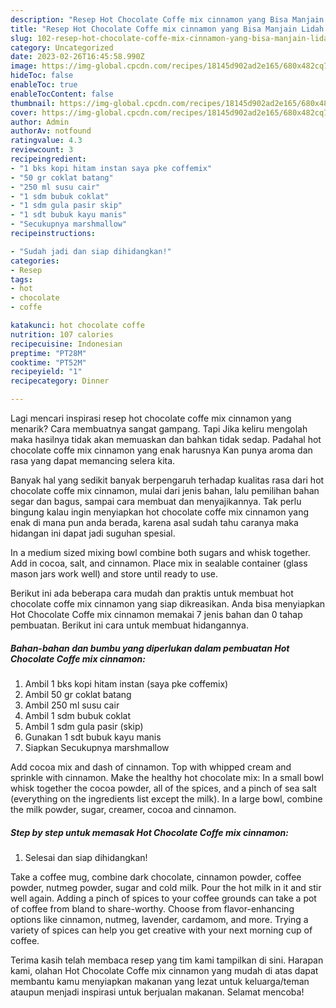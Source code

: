 ```yaml
---
description: "Resep Hot Chocolate Coffe mix cinnamon yang Bisa Manjain Lidah , Lezat Sekali"
title: "Resep Hot Chocolate Coffe mix cinnamon yang Bisa Manjain Lidah , Lezat Sekali"
slug: 102-resep-hot-chocolate-coffe-mix-cinnamon-yang-bisa-manjain-lidah-lezat-sekali
category: Uncategorized
date: 2023-02-26T16:45:58.990Z
image: https://img-global.cpcdn.com/recipes/18145d902ad2e165/680x482cq70/hot-chocolate-coffe-mix-cinnamon-foto-resep-utama.jpg
hideToc: false
enableToc: true
enableTocContent: false
thumbnail: https://img-global.cpcdn.com/recipes/18145d902ad2e165/680x482cq70/hot-chocolate-coffe-mix-cinnamon-foto-resep-utama.jpg
cover: https://img-global.cpcdn.com/recipes/18145d902ad2e165/680x482cq70/hot-chocolate-coffe-mix-cinnamon-foto-resep-utama.jpg
author: Admin
authorAv: notfound
ratingvalue: 4.3
reviewcount: 3
recipeingredient:
- "1 bks kopi hitam instan saya pke coffemix"
- "50 gr coklat batang"
- "250 ml susu cair"
- "1 sdm bubuk coklat"
- "1 sdm gula pasir skip"
- "1 sdt bubuk kayu manis"
- "Secukupnya marshmallow"
recipeinstructions:

- "Sudah jadi dan siap dihidangkan!"
categories:
- Resep
tags:
- hot
- chocolate
- coffe

katakunci: hot chocolate coffe 
nutrition: 107 calories
recipecuisine: Indonesian
preptime: "PT28M"
cooktime: "PT52M"
recipeyield: "1"
recipecategory: Dinner

---
```



Lagi mencari inspirasi resep hot chocolate coffe mix cinnamon yang menarik? Cara membuatnya sangat gampang. Tapi Jika keliru mengolah maka hasilnya tidak akan memuaskan dan bahkan tidak sedap. Padahal hot chocolate coffe mix cinnamon yang enak harusnya Kan punya aroma dan rasa yang dapat memancing selera kita.


Banyak hal yang sedikit banyak berpengaruh terhadap kualitas rasa dari hot chocolate coffe mix cinnamon, mulai dari jenis bahan, lalu pemilihan bahan segar dan bagus, sampai cara membuat dan menyajikannya. Tak perlu bingung kalau ingin menyiapkan hot chocolate coffe mix cinnamon yang enak di mana pun anda berada, karena asal sudah tahu caranya maka hidangan ini dapat jadi suguhan spesial.

In a medium sized mixing bowl combine both sugars and whisk together. Add in cocoa, salt, and cinnamon. Place mix in sealable container (glass mason jars work well) and store until ready to use.


Berikut ini ada beberapa cara mudah dan praktis untuk membuat hot chocolate coffe mix cinnamon yang siap dikreasikan. Anda bisa menyiapkan Hot Chocolate Coffe mix cinnamon memakai 7 jenis bahan dan 0 tahap pembuatan. Berikut ini cara untuk membuat hidangannya.

<!--inarticleads1-->

##### Bahan-bahan dan bumbu yang diperlukan dalam pembuatan Hot Chocolate Coffe mix cinnamon:

1. Ambil 1 bks kopi hitam instan (saya pke coffemix)
1. Ambil 50 gr coklat batang
1. Ambil 250 ml susu cair
1. Ambil 1 sdm bubuk coklat
1. Ambil 1 sdm gula pasir (skip)
1. Gunakan 1 sdt bubuk kayu manis
1. Siapkan Secukupnya marshmallow


Add cocoa mix and dash of cinnamon. Top with whipped cream and sprinkle with cinnamon. Make the healthy hot chocolate mix: In a small bowl whisk together the cocoa powder, all of the spices, and a pinch of sea salt (everything on the ingredients list except the milk). In a large bowl, combine the milk powder, sugar, creamer, cocoa and cinnamon. 

<!--inarticleads2-->

##### Step by step untuk memasak Hot Chocolate Coffe mix cinnamon:


1. Selesai dan siap dihidangkan!

Take a coffee mug, combine dark chocolate, cinnamon powder, coffee powder, nutmeg powder, sugar and cold milk. Pour the hot milk in it and stir well again. Adding a pinch of spices to your coffee grounds can take a pot of coffee from bland to share-worthy. Choose from flavor-enhancing options like cinnamon, nutmeg, lavender, cardamom, and more. Trying a variety of spices can help you get creative with your next morning cup of coffee. 

Terima kasih telah membaca resep yang tim kami tampilkan di sini. Harapan kami, olahan Hot Chocolate Coffe mix cinnamon yang mudah di atas dapat membantu kamu menyiapkan makanan yang lezat untuk keluarga/teman ataupun menjadi inspirasi untuk berjualan makanan. Selamat mencoba!
